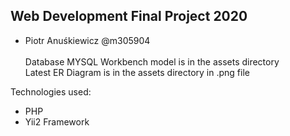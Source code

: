 Web Development Final Project 2020
-----
- Piotr Anuśkiewicz @m305904
\
\
Database MYSQL Workbench model is in the assets directory\
Latest ER Diagram is in the assets directory in .png file

Technologies used:

- PHP
- Yii2 Framework